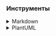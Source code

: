 ### Инструменты

<details Markdown><summary>Markdown</summary>

* [Markdown Guide][markdown_guide]
* [Markdown Github Editor][markdown_github_editor]

[markdown_guide]: https://www.markdownguide.org/basic-syntax/
[markdown_github_editor]: https://jbt.github.io/markdown-editor/
</details>

<details PlantUML><summary>PlantUML</summary>

* [Официальный сайт PlantUML][plantuml_base]
* [Редактор диаграм PlantUML № 1][plantuml_editor_1]
* [Редактор диаграм PlantUML № 2][plantuml_editor_2]

[plantuml_base]: https://plantuml.com/ru/
[plantuml_editor_1]: https://www.planttext.com/
[plantuml_editor_2]: https://plantuml-editor.kkeisuke.com/
</details>
